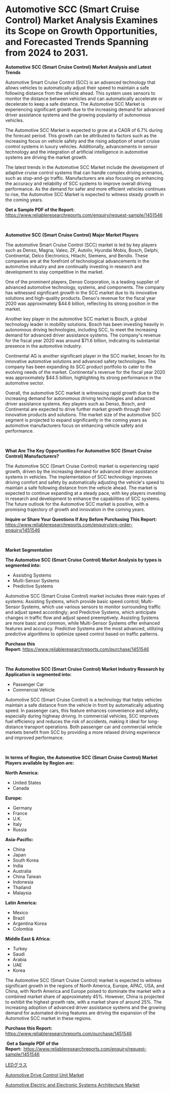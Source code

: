 <p><h1>Automotive SCC (Smart Cruise Control) Market Analysis Examines its Scope on Growth Opportunities, and Forecasted Trends Spanning from 2024 to 2031.</h1></p><p><strong>Automotive SCC (Smart Cruise Control) Market Analysis and Latest Trends</strong></p>
<p><p>Automotive Smart Cruise Control (SCC) is an advanced technology that allows vehicles to automatically adjust their speed to maintain a safe following distance from the vehicle ahead. This system uses sensors to monitor the distance between vehicles and can automatically accelerate or decelerate to keep a safe distance. The Automotive SCC Market is experiencing significant growth due to the increasing demand for advanced driver assistance systems and the growing popularity of autonomous vehicles. </p><p>The Automotive SCC Market is expected to grow at a CAGR of 6.7% during the forecast period. This growth can be attributed to factors such as the increasing focus on vehicle safety and the rising adoption of smart cruise control systems in luxury vehicles. Additionally, advancements in sensor technology and the integration of artificial intelligence in automotive systems are driving the market growth.</p><p>The latest trends in the Automotive SCC Market include the development of adaptive cruise control systems that can handle complex driving scenarios, such as stop-and-go traffic. Manufacturers are also focusing on enhancing the accuracy and reliability of SCC systems to improve overall driving performance. As the demand for safer and more efficient vehicles continues to rise, the Automotive SCC Market is expected to witness steady growth in the coming years.</p></p>
<p><strong>Get a Sample PDF of the Report:&nbsp;</strong> <a href="https://www.reliableresearchreports.com/enquiry/request-sample/1451546">https://www.reliableresearchreports.com/enquiry/request-sample/1451546</a></p>
<p>&nbsp;</p>
<p><strong>Automotive SCC (Smart Cruise Control) Major Market Players</strong></p>
<p><p>The automotive Smart Cruise Control (SCC) market is led by key players such as Denso, Magna, Valeo, ZF, Autoliv, Hyundai Mobis, Bosch, Delphi, Continental, Delco Electronics, Hitachi, Siemens, and Bendix. These companies are at the forefront of technological advancements in the automotive industry and are continually investing in research and development to stay competitive in the market.</p><p>One of the prominent players, Denso Corporation, is a leading supplier of advanced automotive technology, systems, and components. The company has witnessed significant growth in the SCC market due to its innovative solutions and high-quality products. Denso's revenue for the fiscal year 2020 was approximately $44.6 billion, reflecting its strong position in the market.</p><p>Another key player in the automotive SCC market is Bosch, a global technology leader in mobility solutions. Bosch has been investing heavily in autonomous driving technologies, including SCC, to meet the increasing demand for advanced driver assistance systems. The company's revenue for the fiscal year 2020 was around $71.6 billion, indicating its substantial presence in the automotive industry.</p><p>Continental AG is another significant player in the SCC market, known for its innovative automotive solutions and advanced safety technologies. The company has been expanding its SCC product portfolio to cater to the evolving needs of the market. Continental's revenue for the fiscal year 2020 was approximately $44.5 billion, highlighting its strong performance in the automotive sector.</p><p>Overall, the automotive SCC market is witnessing rapid growth due to the increasing demand for autonomous driving technologies and advanced driver assistance systems. Key players such as Denso, Bosch, and Continental are expected to drive further market growth through their innovative products and solutions. The market size of the automotive SCC segment is projected to expand significantly in the coming years as automotive manufacturers focus on enhancing vehicle safety and performance.</p></p>
<p>&nbsp;</p>
<p><strong>What Are The Key Opportunities For Automotive SCC (Smart Cruise Control) Manufacturers?</strong></p>
<p><p>The Automotive SCC (Smart Cruise Control) market is experiencing rapid growth, driven by the increasing demand for advanced driver assistance systems in vehicles. The implementation of SCC technology improves driving comfort and safety by automatically adjusting the vehicle's speed to maintain a safe following distance from the vehicle ahead. The market is expected to continue expanding at a steady pace, with key players investing in research and development to enhance the capabilities of SCC systems. The future outlook for the Automotive SCC market is positive, with a promising trajectory of growth and innovation in the coming years.</p></p>
<p><strong>Inquire or Share Your Questions If Any Before Purchasing This Report:</strong> <a href="https://www.reliableresearchreports.com/enquiry/pre-order-enquiry/1451546">https://www.reliableresearchreports.com/enquiry/pre-order-enquiry/1451546</a></p>
<p>&nbsp;</p>
<p><strong>Market Segmentation</strong></p>
<p><strong>The Automotive SCC (Smart Cruise Control) Market Analysis by types is segmented into:</strong></p>
<p><ul><li>Assisting Systems</li><li>Multi-Sensor Systems</li><li>Predictive Systems</li></ul></p>
<p><p>Automotive SCC (Smart Cruise Control) market includes three main types of systems: Assisting Systems, which provide basic speed control; Multi-Sensor Systems, which use various sensors to monitor surrounding traffic and adjust speed accordingly; and Predictive Systems, which anticipate changes in traffic flow and adjust speed preemptively. Assisting Systems are more basic and common, while Multi-Sensor Systems offer enhanced features and accuracy. Predictive Systems are the most advanced, utilizing predictive algorithms to optimize speed control based on traffic patterns.</p></p>
<p><strong>Purchase this Report:&nbsp;</strong><a href="https://www.reliableresearchreports.com/purchase/1451546">https://www.reliableresearchreports.com/purchase/1451546</a></p>
<p>&nbsp;</p>
<p><strong>The Automotive SCC (Smart Cruise Control) Market Industry Research by Application is segmented into:</strong></p>
<p><ul><li>Passenger Car</li><li>Commercial Vehicle</li></ul></p>
<p><p>Automotive SCC (Smart Cruise Control) is a technology that helps vehicles maintain a safe distance from the vehicle in front by automatically adjusting speed. In passenger cars, this feature enhances convenience and safety, especially during highway driving. In commercial vehicles, SCC improves fuel efficiency and reduces the risk of accidents, making it ideal for long-distance transport operations. Both passenger car and commercial vehicle markets benefit from SCC by providing a more relaxed driving experience and improved performance.</p></p>
<p>&nbsp;</p>
<p><strong>In terms of Region, the Automotive SCC (Smart Cruise Control) Market Players available by Region are:</strong></p>
<p>
    <p> <strong> North America: </strong>
        <ul>
            <li>United States</li>
            <li>Canada</li>
        </ul>
        </p> 
    <p> <strong> Europe: </strong>
        <ul>
            <li>Germany</li>
            <li>France</li>
            <li>U.K.</li>
            <li>Italy</li>
            <li>Russia</li>
        </ul>
        </p> 
    <p> <strong> Asia-Pacific: </strong>
        <ul>
            <li>China</li>
            <li>Japan</li>
            <li>South Korea</li>
            <li>India</li>
            <li>Australia</li>
            <li>China Taiwan</li>
            <li>Indonesia</li>
            <li>Thailand</li>
            <li>Malaysia</li>
        </ul>
        </p> 
    <p> <strong> Latin America: </strong>
        <ul>
            <li>Mexico</li>
            <li>Brazil</li>
            <li>Argentina Korea</li>
            <li>Colombia</li>
        </ul>
        </p> 
    <p> <strong> Middle East & Africa: </strong>
        <ul>
            <li>Turkey</li>
            <li>Saudi</li>
            <li>Arabia</li>
            <li>UAE</li>
            <li>Korea</li>
        </ul>
    </p>
    </p>
<p><p>The Automotive SCC (Smart Cruise Control) market is expected to witness significant growth in the regions of North America, Europe, APAC, USA, and China, with North America and Europe poised to dominate the market with a combined market share of approximately 45%. However, China is projected to exhibit the highest growth rate, with a market share of around 25%. The increasing adoption of advanced driver assistance systems and the growing demand for automated driving features are driving the expansion of the Automotive SCC market in these regions.</p></p>
<p><strong>Purchase this Report: </strong><a href="https://www.reliableresearchreports.com/purchase/1451546">https://www.reliableresearchreports.com/purchase/1451546</a></p>
<p>&nbsp;<strong>Get a Sample PDF of the Report:&nbsp;&nbsp;</strong><a href="https://www.reliableresearchreports.com/enquiry/request-sample/1451546">https://www.reliableresearchreports.com/enquiry/request-sample/1451546</a></p>
<p><strong></strong></p>
<p><p><a href="https://medium.com/@skylardaniel70/led%E3%82%AC%E3%83%A9%E3%82%B9%E5%B8%82%E5%A0%B4-2031%E5%B9%B4%E3%81%BE%E3%81%A7%E3%81%AE%E3%83%88%E3%83%AC%E3%83%B3%E3%83%89-%E4%BA%88%E6%B8%AC-%E7%AB%B6%E4%BA%89%E5%88%86%E6%9E%90-409538dda56d">LEDグラス</a></p><p><a href="https://github.com/johnbach50/Market-Research-Report-List-2/blob/main/automotive-drive-control-unit-market.md">Automotive Drive Control Unit Market</a></p><p><a href="https://github.com/pjcfca/Market-Research-Report-List-1/blob/main/automotive-electric-and-electronic-systems-architecture-market.md">Automotive Electric and Electronic Systems Architecture Market</a></p></p>